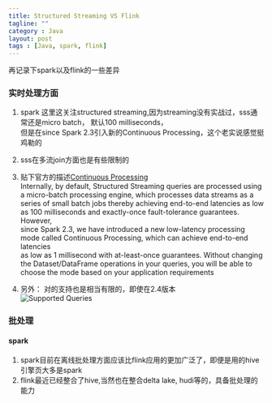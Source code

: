 ```yaml
---
title: Structured Streaming VS Flink
tagline: ""
category : Java
layout: post
tags : [Java, spark, flink]
---
```


再记录下spark以及flink的一些差异

### 实时处理方面

1. spark 这里这关注structured streaming,因为streaming没有实战过，sss通常还是micro batch， 默认100 milliseconds，    
但是在since Spark 2.3引入新的Continuous Processing，这个老实说感觉挺鸡勒的

2. sss在多流join方面也是有些限制的

3. 贴下官方的描述[Continuous Processing ](https://spark.apache.org/docs/latest/structured-streaming-programming-guide.html#continuous-processing)   
Internally, by default, Structured Streaming queries are processed using a micro-batch processing engine, which processes data streams as a  
series of small batch jobs thereby achieving end-to-end latencies as low as 100 milliseconds and exactly-once fault-tolerance guarantees. However,   
since Spark 2.3, we have introduced a new low-latency processing mode called Continuous Processing, which can achieve end-to-end latencies   
as low as 1 millisecond with at-least-once guarantees. Without changing the Dataset/DataFrame operations in your queries, you will be able to   
choose the mode based on your application requirements   
4. 另外： 对的支持也是相当有限的，即使在2.4版本   
![Supported Queries](https://github.com/2pc/2pc.github.io/blob/master/images/2.4.png)   


### 批处理

#### spark 

1. spark目前在离线批处理方面应该比flink应用的更加广泛了，即便是用的hive引擎页大多是spark   
2. flink最近已经整合了hive,当然也在整合delta lake, hudi等的，具备批处理的能力
